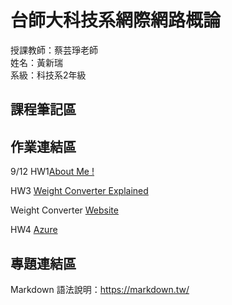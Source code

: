 # 台師大科技系網際網路概論 
授課教師：蔡芸琤老師   
姓名：黃新瑞   
系級：科技系2年級  

## 課程筆記區  

## 作業連結區  

9/12
HW1[About Me !](https://reganwiranto.github.io/my-web/)

HW3 [Weight Converter Explained](https://www.youtube.com/watch?v=zoG84br2ohI)

Weight Converter [Website](file:///Users/reganwiranto/Desktop/Weight-converter/index.html)

HW4 [Azure](https://youtu.be/M10dPxeUaAg)

## 專題連結區

Markdown 語法說明：https://markdown.tw/

